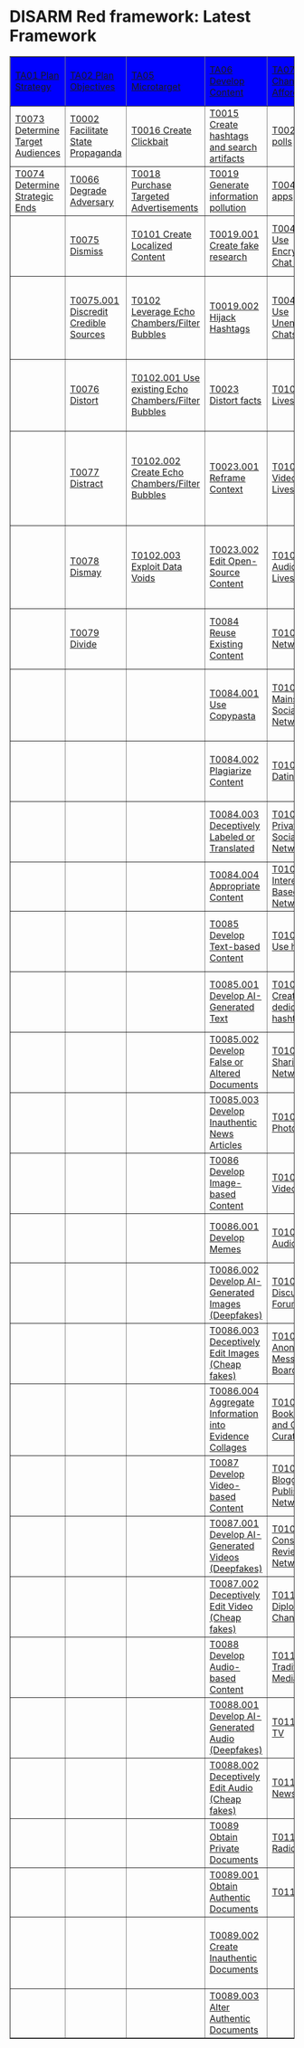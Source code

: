 # DISARM Red framework: Latest Framework

<table border="1">
<tr>
<tr style="background-color:blue;color:white;">
<td><a href="tactics/TA01.md">TA01 Plan Strategy</a></td>
<td><a href="tactics/TA02.md">TA02 Plan Objectives</a></td>
<td><a href="tactics/TA05.md">TA05 Microtarget</a></td>
<td><a href="tactics/TA06.md">TA06 Develop Content</a></td>
<td><a href="tactics/TA07.md">TA07 Select Channels and Affordances</a></td>
<td><a href="tactics/TA08.md">TA08 Conduct Pump Priming</a></td>
<td><a href="tactics/TA09.md">TA09 Deliver Content</a></td>
<td><a href="tactics/TA10.md">TA10 Drive Offline Activity</a></td>
<td><a href="tactics/TA11.md">TA11 Persist in the Information Environment</a></td>
<td><a href="tactics/TA12.md">TA12 Assess Effectiveness</a></td>
<td><a href="tactics/TA13.md">TA13 Target Audience Analysis</a></td>
<td><a href="tactics/TA14.md">TA14 Develop Narratives</a></td>
<td><a href="tactics/TA15.md">TA15 Establish Social Assets</a></td>
<td><a href="tactics/TA16.md">TA16 Establish Legitimacy</a></td>
<td><a href="tactics/TA17.md">TA17 Maximize Exposure</a></td>
<td><a href="tactics/TA18.md">TA18 Drive Online Harms</a></td>
</tr>
<tr>
<td><a href="techniques/T0073.md">T0073 Determine Target Audiences</a></td>
<td><a href="techniques/T0002.md">T0002 Facilitate State Propaganda</a></td>
<td><a href="techniques/T0016.md">T0016 Create Clickbait</a></td>
<td><a href="techniques/T0015.md">T0015 Create hashtags and search artifacts</a></td>
<td><a href="techniques/T0029.md">T0029 Online polls</a></td>
<td><a href="techniques/T0020.md">T0020 Trial content</a></td>
<td><a href="techniques/T0114.md">T0114 Deliver Ads</a></td>
<td><a href="techniques/T0017.md">T0017 Conduct fundraising</a></td>
<td><a href="techniques/T0059.md">T0059 Play the long game</a></td>
<td><a href="techniques/T0132.md">T0132 Measure Performance</a></td>
<td><a href="techniques/T0072.md">T0072 Segment Audiences</a></td>
<td><a href="techniques/T0003.md">T0003 Leverage Existing Narratives</a></td>
<td><a href="techniques/T0007.md">T0007 Create Inauthentic Social Media Pages and Groups</a></td>
<td><a href="techniques/T0009.md">T0009 Create fake experts</a></td>
<td><a href="techniques/T0049.md">T0049 Flooding the Information Space</a></td>
<td><a href="techniques/T0047.md">T0047 Censor social media as a political force</a></td>
</tr>
<tr>
<td><a href="techniques/T0074.md">T0074 Determine Strategic Ends</a></td>
<td><a href="techniques/T0066.md">T0066 Degrade Adversary</a></td>
<td><a href="techniques/T0018.md">T0018 Purchase Targeted Advertisements</a></td>
<td><a href="techniques/T0019.md">T0019 Generate information pollution</a></td>
<td><a href="techniques/T0043.md">T0043 Chat apps</a></td>
<td><a href="techniques/T0039 .md">T0039  Bait legitimate influencers</a></td>
<td><a href="techniques/T0114.001.md">T0114.001 Social media</a></td>
<td><a href="techniques/T0017.001.md">T0017.001 Conduct Crowdfunding Campaigns</a></td>
<td><a href="techniques/T0060.md">T0060 Continue to Amplify</a></td>
<td><a href="techniques/T0132.001.md">T0132.001 People Focused</a></td>
<td><a href="techniques/T0072.001.md">T0072.001 Geographic Segmentation</a></td>
<td><a href="techniques/T0004.md">T0004 Develop Competing Narratives</a></td>
<td><a href="techniques/T0010.md">T0010 Cultivate ignorant agents</a></td>
<td><a href="techniques/T0009.001.md">T0009.001 Utilize Academic/Pseudoscientific Justifications</a></td>
<td><a href="techniques/T0049.001.md">T0049.001 Trolls amplify and manipulate</a></td>
<td><a href="techniques/T0048.md">T0048 Harass</a></td>
</tr>
<tr>
<td> </td>
<td><a href="techniques/T0075.md">T0075 Dismiss</a></td>
<td><a href="techniques/T0101.md">T0101 Create Localized Content</a></td>
<td><a href="techniques/T0019.001.md">T0019.001 Create fake research</a></td>
<td><a href="techniques/T0043.001.md">T0043.001 Use Encrypted Chat Apps</a></td>
<td><a href="techniques/T0042.md">T0042 Seed Kernel of truth</a></td>
<td><a href="techniques/T0114.002.md">T0114.002 Traditional Media</a></td>
<td><a href="techniques/T0057.md">T0057 Organize Events</a></td>
<td><a href="techniques/T0128.md">T0128 Conceal People</a></td>
<td><a href="techniques/T0132.002.md">T0132.002 Content Focused</a></td>
<td><a href="techniques/T0072.002.md">T0072.002 Demographic Segmentation</a></td>
<td><a href="techniques/T0022.md">T0022 Leverage Conspiracy Theory Narratives</a></td>
<td><a href="techniques/T0013.md">T0013 Create inauthentic websites</a></td>
<td><a href="techniques/T0011.md">T0011 Compromise legitimate accounts</a></td>
<td><a href="techniques/T0049.002.md">T0049.002 Hijack existing hashtag</a></td>
<td><a href="techniques/T0048.001.md">T0048.001 Boycott/"Cancel" Opponents</a></td>
</tr>
<tr>
<td> </td>
<td><a href="techniques/T0075.001.md">T0075.001 Discredit Credible Sources</a></td>
<td><a href="techniques/T0102.md">T0102 Leverage Echo Chambers/Filter Bubbles</a></td>
<td><a href="techniques/T0019.002.md">T0019.002 Hijack Hashtags</a></td>
<td><a href="techniques/T0043.002.md">T0043.002 Use Unencrypted Chats Apps</a></td>
<td><a href="techniques/T0044.md">T0044 Seed distortions</a></td>
<td><a href="techniques/T0115.md">T0115 Post Content</a></td>
<td><a href="techniques/T0057.001.md">T0057.001 Pay for Physical Action</a></td>
<td><a href="techniques/T0128.001.md">T0128.001 Use Pseudonyms</a></td>
<td><a href="techniques/T0132.003.md">T0132.003 View Focused</a></td>
<td><a href="techniques/T0072.003.md">T0072.003 Economic Segmentation</a></td>
<td><a href="techniques/T0022.001.md">T0022.001 Amplify Existing Conspiracy Theory Narratives</a></td>
<td><a href="techniques/T0014.md">T0014 Prepare fundraising campaigns</a></td>
<td><a href="techniques/T0097.md">T0097 Create personas</a></td>
<td><a href="techniques/T0049.003.md">T0049.003 Bots Amplify via Automated Forwarding and Reposting</a></td>
<td><a href="techniques/T0048.002.md">T0048.002 Harass People Based on Identities</a></td>
</tr>
<tr>
<td> </td>
<td><a href="techniques/T0076.md">T0076 Distort</a></td>
<td><a href="techniques/T0102.001.md">T0102.001 Use existing Echo Chambers/Filter Bubbles</a></td>
<td><a href="techniques/T0023.md">T0023 Distort facts</a></td>
<td><a href="techniques/T0103.md">T0103 Livestream</a></td>
<td><a href="techniques/T0045.md">T0045 Use fake experts</a></td>
<td><a href="techniques/T0115.001.md">T0115.001 Share Memes</a></td>
<td><a href="techniques/T0057.002.md">T0057.002 Conduct Symbolic Action</a></td>
<td><a href="techniques/T0128.002.md">T0128.002 Conceal Network Identity</a></td>
<td><a href="techniques/T0133.md">T0133 Measure Effectiveness</a></td>
<td><a href="techniques/T0072.004.md">T0072.004 Psychographic Segmentation</a></td>
<td><a href="techniques/T0022.002.md">T0022.002 Develop Original Conspiracy Theory Narratives</a></td>
<td><a href="techniques/T0014.001.md">T0014.001 Raise funds from malign actors</a></td>
<td><a href="techniques/T0097.001.md">T0097.001 Backstop personas </a></td>
<td><a href="techniques/T0049.004.md">T0049.004 Utilize Spamoflauge</a></td>
<td><a href="techniques/T0048.003.md">T0048.003 Threaten to Dox</a></td>
</tr>
<tr>
<td> </td>
<td><a href="techniques/T0077.md">T0077 Distract</a></td>
<td><a href="techniques/T0102.002.md">T0102.002 Create Echo Chambers/Filter Bubbles</a></td>
<td><a href="techniques/T0023.001.md">T0023.001 Reframe Context</a></td>
<td><a href="techniques/T0103.001.md">T0103.001 Video Livestream</a></td>
<td><a href="techniques/T0046.md">T0046 Use Search Engine Optimization</a></td>
<td><a href="techniques/T0115.002.md">T0115.002 Post Violative Content to Provoke Takedown and Backlash</a></td>
<td><a href="techniques/T0061.md">T0061 Sell Merchandise</a></td>
<td><a href="techniques/T0128.003.md">T0128.003 Distance Reputable Individuals from Operation</a></td>
<td><a href="techniques/T0133.001.md">T0133.001 Behavior changes</a></td>
<td><a href="techniques/T0072.005.md">T0072.005 Political Segmentation</a></td>
<td><a href="techniques/T0040.md">T0040 Demand insurmountable proof</a></td>
<td><a href="techniques/T0014.002.md">T0014.002 Raise funds from ignorant agents</a></td>
<td><a href="techniques/T0098.md">T0098 Establish Inauthentic News Sites</a></td>
<td><a href="techniques/T0049.005.md">T0049.005 Conduct Swarming</a></td>
<td><a href="techniques/T0048.004.md">T0048.004 Dox</a></td>
</tr>
<tr>
<td> </td>
<td><a href="techniques/T0078.md">T0078 Dismay</a></td>
<td><a href="techniques/T0102.003.md">T0102.003 Exploit Data Voids</a></td>
<td><a href="techniques/T0023.002.md">T0023.002 Edit Open-Source Content</a></td>
<td><a href="techniques/T0103.002.md">T0103.002 Audio Livestream</a></td>
<td><a href="techniques/T0113.md">T0113 Employ Commercial Analytic Firms</a></td>
<td><a href="techniques/T0115.003.md">T0115.003 One-Way Direct Posting</a></td>
<td><a href="techniques/T0061.001.md">T0061.001 Sell Merchandise</a></td>
<td><a href="techniques/T0128.004.md">T0128.004 Launder Accounts</a></td>
<td><a href="techniques/T0133.002.md">T0133.002 Content</a></td>
<td><a href="techniques/T0080.md">T0080 Map Target Audience Information Environment</a></td>
<td><a href="techniques/T0068.md">T0068 Respond to Breaking News Event or Active Crisis</a></td>
<td><a href="techniques/T0065.md">T0065 Prepare Physical Broadcast Capabilities</a></td>
<td><a href="techniques/T0098.001.md">T0098.001 Create Inauthentic News Sites</a></td>
<td><a href="techniques/T0049.006.md">T0049.006 Conduct Keyword Squatting</a></td>
<td><a href="techniques/T0123.md">T0123 Control Information Environment through Offensive Cyberspace Operations</a></td>
</tr>
<tr>
<td> </td>
<td><a href="techniques/T0079.md">T0079 Divide</a></td>
<td> </td>
<td><a href="techniques/T0084.md">T0084 Reuse Existing Content</a></td>
<td><a href="techniques/T0104.md">T0104 Social Networks</a></td>
<td> </td>
<td><a href="techniques/T0116.md">T0116 Comment or Reply on Content</a></td>
<td><a href="techniques/T0126.md">T0126 Encourage Attendance at Events</a></td>
<td><a href="techniques/T0128.005.md">T0128.005 Change Names of Accounts</a></td>
<td><a href="techniques/T0133.003.md">T0133.003 Awareness</a></td>
<td><a href="techniques/T0080.001.md">T0080.001 Monitor Social Media Analytics</a></td>
<td><a href="techniques/T0082.md">T0082 Develop New Narratives</a></td>
<td><a href="techniques/T0090.md">T0090 Create Inauthentic Accounts</a></td>
<td><a href="techniques/T0098.002.md">T0098.002 Leverage Existing Inauthentic News Sites</a></td>
<td><a href="techniques/T0049.007.md">T0049.007 Inauthentic Sites Amplify News and Narratives</a></td>
<td><a href="techniques/T0123.001.md">T0123.001 Delete Opposing Content</a></td>
</tr>
<tr>
<td> </td>
<td> </td>
<td> </td>
<td><a href="techniques/T0084.001.md">T0084.001 Use Copypasta</a></td>
<td><a href="techniques/T0104.001.md">T0104.001 Mainstream Social Networks</a></td>
<td> </td>
<td><a href="techniques/T0116.001.md">T0116.001 Post inauthentic social media comment</a></td>
<td><a href="techniques/T0126.001.md">T0126.001 Call to action to attend </a></td>
<td><a href="techniques/T0129.md">T0129 Conceal Operational Activity</a></td>
<td><a href="techniques/T0133.004.md">T0133.004 Knowledge</a></td>
<td><a href="techniques/T0080.002.md">T0080.002 Evaluate Media Surveys</a></td>
<td><a href="techniques/T0083.md">T0083 Integrate Target Audience Vulnerabilities into Narrative</a></td>
<td><a href="techniques/T0090.001.md">T0090.001 Create Anonymous Accounts</a></td>
<td><a href="techniques/T0099.md">T0099 Prepare Assets Impersonating Legitimate Entities</a></td>
<td><a href="techniques/T0118.md">T0118 Amplify Existing Narrative</a></td>
<td><a href="techniques/T0123.002.md">T0123.002 Block Content</a></td>
</tr>
<tr>
<td> </td>
<td> </td>
<td> </td>
<td><a href="techniques/T0084.002.md">T0084.002 Plagiarize Content</a></td>
<td><a href="techniques/T0104.002.md">T0104.002 Dating Apps</a></td>
<td> </td>
<td><a href="techniques/T0117.md">T0117 Attract Traditional Media</a></td>
<td><a href="techniques/T0126.002.md">T0126.002 Facilitate logistics or support for attendance</a></td>
<td><a href="techniques/T0129.001.md">T0129.001 Conceal Network Identity</a></td>
<td><a href="techniques/T0133.005.md">T0133.005 Action/attitude</a></td>
<td><a href="techniques/T0080.003.md">T0080.003 Identify Trending Topics/Hashtags</a></td>
<td> </td>
<td><a href="techniques/T0090.002.md">T0090.002 Create Cyborg Accounts</a></td>
<td><a href="techniques/T0099.001.md">T0099.001 Astroturfing</a></td>
<td><a href="techniques/T0119.md">T0119 Cross-Posting</a></td>
<td><a href="techniques/T0123.003.md">T0123.003 Destroy Information Generation Capabilities</a></td>
</tr>
<tr>
<td> </td>
<td> </td>
<td> </td>
<td><a href="techniques/T0084.003.md">T0084.003 Deceptively Labeled or Translated</a></td>
<td><a href="techniques/T0104.003.md">T0104.003 Private/Closed Social Networks</a></td>
<td> </td>
<td> </td>
<td><a href="techniques/T0127.md">T0127 Physical Violence</a></td>
<td><a href="techniques/T0129.002.md">T0129.002 Generate Content Unrelated to Narrative</a></td>
<td><a href="techniques/T0134.md">T0134 Measure Effectiveness Indicators (or KPIs)</a></td>
<td><a href="techniques/T0080.004.md">T0080.004 Conduct Web Traffic Analysis</a></td>
<td> </td>
<td><a href="techniques/T0090.003.md">T0090.003 Create Bot Accounts</a></td>
<td><a href="techniques/T0099.002.md">T0099.002 Spoof/parody account/site</a></td>
<td><a href="techniques/T0119.001.md">T0119.001 Post Across Groups</a></td>
<td><a href="techniques/T0123.004.md">T0123.004 Conduct Server Redirect</a></td>
</tr>
<tr>
<td> </td>
<td> </td>
<td> </td>
<td><a href="techniques/T0084.004.md">T0084.004 Appropriate Content</a></td>
<td><a href="techniques/T0104.004.md">T0104.004 Interest-Based Networks</a></td>
<td> </td>
<td> </td>
<td><a href="techniques/T0127.001.md">T0127.001 Conduct Physical Violence</a></td>
<td><a href="techniques/T0129.003.md">T0129.003 Break Association with Content</a></td>
<td><a href="techniques/T0134.001.md">T0134.001 Message reach</a></td>
<td><a href="techniques/T0080.005.md">T0080.005 Assess Degree/Type of Media Access</a></td>
<td> </td>
<td><a href="techniques/T0090.004.md">T0090.004 Create Sockpuppet Accounts</a></td>
<td><a href="techniques/T0100.md">T0100 Co-opt Trusted Sources</a></td>
<td><a href="techniques/T0119.002.md">T0119.002 Post Across Platform</a></td>
<td><a href="techniques/T0124.md">T0124 Suppress Opposition</a></td>
</tr>
<tr>
<td> </td>
<td> </td>
<td> </td>
<td><a href="techniques/T0085.md">T0085 Develop Text-based Content</a></td>
<td><a href="techniques/T0104.005.md">T0104.005 Use hashtags</a></td>
<td> </td>
<td> </td>
<td><a href="techniques/T0127.002.md">T0127.002 Encourage Physical Violence</a></td>
<td><a href="techniques/T0129.004.md">T0129.004 Delete URLs</a></td>
<td><a href="techniques/T0134.002.md">T0134.002 Social media engagement</a></td>
<td><a href="techniques/T0081.md">T0081 Identify Social and Technical Vulnerabilities</a></td>
<td> </td>
<td><a href="techniques/T0091.md">T0091 Recruit malign actors</a></td>
<td><a href="techniques/T0100.001.md">T0100.001 Co-Opt Trusted Individuals</a></td>
<td><a href="techniques/T0119.003.md">T0119.003 Post Across Disciplines</a></td>
<td><a href="techniques/T0124.001.md">T0124.001 Report Non-Violative Opposing Content</a></td>
</tr>
<tr>
<td> </td>
<td> </td>
<td> </td>
<td><a href="techniques/T0085.001.md">T0085.001 Develop AI-Generated Text</a></td>
<td><a href="techniques/T0104.006.md">T0104.006 Create dedicated hashtag</a></td>
<td> </td>
<td> </td>
<td> </td>
<td><a href="techniques/T0129.005.md">T0129.005 Coordinate on encrypted/closed networks</a></td>
<td> </td>
<td><a href="techniques/T0081.001.md">T0081.001 Find Echo Chambers</a></td>
<td> </td>
<td><a href="techniques/T0091.001.md">T0091.001 Recruit Contractors</a></td>
<td><a href="techniques/T0100.002.md">T0100.002 Co-Opt Grassroots Groups</a></td>
<td><a href="techniques/T0120.md">T0120 Incentivize Sharing</a></td>
<td><a href="techniques/T0124.002.md">T0124.002 Goad People into Harmful Action (Stop Hitting Yourself)</a></td>
</tr>
<tr>
<td> </td>
<td> </td>
<td> </td>
<td><a href="techniques/T0085.002.md">T0085.002 Develop False or Altered Documents</a></td>
<td><a href="techniques/T0105.md">T0105 Media Sharing Networks</a></td>
<td> </td>
<td> </td>
<td> </td>
<td><a href="techniques/T0129.006.md">T0129.006 Deny involvement</a></td>
<td> </td>
<td><a href="techniques/T0081.002.md">T0081.002 Identify Data Voids</a></td>
<td> </td>
<td><a href="techniques/T0091.002.md">T0091.002 Recruit Partisans</a></td>
<td><a href="techniques/T0100.003.md">T0100.003 Co-opt Influencers</a></td>
<td><a href="techniques/T0120.001.md">T0120.001 Use Affiliate Marketing Programs</a></td>
<td><a href="techniques/T0124.003.md">T0124.003 Exploit Platform TOS/Content Moderation</a></td>
</tr>
<tr>
<td> </td>
<td> </td>
<td> </td>
<td><a href="techniques/T0085.003.md">T0085.003 Develop Inauthentic News Articles</a></td>
<td><a href="techniques/T0105.001.md">T0105.001 Photo Sharing</a></td>
<td> </td>
<td> </td>
<td> </td>
<td><a href="techniques/T0129.007.md">T0129.007 Delete Accounts/Account Activity</a></td>
<td> </td>
<td><a href="techniques/T0081.003.md">T0081.003 Identify Existing Prejudices</a></td>
<td> </td>
<td><a href="techniques/T0091.003.md">T0091.003 Enlist Troll Accounts</a></td>
<td> </td>
<td><a href="techniques/T0120.002.md">T0120.002 Use Contests and Prizes</a></td>
<td><a href="techniques/T0125.md">T0125 Platform Filtering</a></td>
</tr>
<tr>
<td> </td>
<td> </td>
<td> </td>
<td><a href="techniques/T0086.md">T0086 Develop Image-based Content</a></td>
<td><a href="techniques/T0105.002.md">T0105.002 Video Sharing</a></td>
<td> </td>
<td> </td>
<td> </td>
<td><a href="techniques/T0129.008.md">T0129.008 Redirect URLs</a></td>
<td> </td>
<td><a href="techniques/T0081.004.md">T0081.004 Identify Existing Fissures</a></td>
<td> </td>
<td><a href="techniques/T0092.md">T0092 Build Network</a></td>
<td> </td>
<td><a href="techniques/T0121.md">T0121 Manipulate Platform Algorithm</a></td>
<td> </td>
</tr>
<tr>
<td> </td>
<td> </td>
<td> </td>
<td><a href="techniques/T0086.001.md">T0086.001 Develop Memes</a></td>
<td><a href="techniques/T0105.003.md">T0105.003 Audio sharing</a></td>
<td> </td>
<td> </td>
<td> </td>
<td><a href="techniques/T0129.009.md">T0129.009 Remove Post Origins</a></td>
<td> </td>
<td><a href="techniques/T0081.005.md">T0081.005 Identify Existing Conspiracy Narratives/Suspicions</a></td>
<td> </td>
<td><a href="techniques/T0092.001.md">T0092.001 Create Organizations</a></td>
<td> </td>
<td><a href="techniques/T0121.001.md">T0121.001 Bypass Content Blocking</a></td>
<td> </td>
</tr>
<tr>
<td> </td>
<td> </td>
<td> </td>
<td><a href="techniques/T0086.002.md">T0086.002 Develop AI-Generated Images (Deepfakes)</a></td>
<td><a href="techniques/T0106.md">T0106 Discussion Forums</a></td>
<td> </td>
<td> </td>
<td> </td>
<td><a href="techniques/T0129.010.md">T0129.010 Misattribute Activity</a></td>
<td> </td>
<td><a href="techniques/T0081.006.md">T0081.006 Identify Wedge Issues</a></td>
<td> </td>
<td><a href="techniques/T0092.002.md">T0092.002 Use Follow Trains</a></td>
<td> </td>
<td><a href="techniques/T0122.md">T0122 Direct Users to Alternative Platforms</a></td>
<td> </td>
</tr>
<tr>
<td> </td>
<td> </td>
<td> </td>
<td><a href="techniques/T0086.003.md">T0086.003 Deceptively Edit Images (Cheap fakes)</a></td>
<td><a href="techniques/T0106.001.md">T0106.001 Anonymous Message Boards</a></td>
<td> </td>
<td> </td>
<td> </td>
<td><a href="techniques/T0130.md">T0130 Conceal Infrastructure</a></td>
<td> </td>
<td><a href="techniques/T0081.007.md">T0081.007 Identify Target Audience Adversaries</a></td>
<td> </td>
<td><a href="techniques/T0092.003.md">T0092.003 Create Community or Sub-group</a></td>
<td> </td>
<td> </td>
<td> </td>
</tr>
<tr>
<td> </td>
<td> </td>
<td> </td>
<td><a href="techniques/T0086.004.md">T0086.004 Aggregate Information into Evidence Collages</a></td>
<td><a href="techniques/T0107.md">T0107 Bookmarking and Content Curation</a></td>
<td> </td>
<td> </td>
<td> </td>
<td><a href="techniques/T0130.001.md">T0130.001 Conceal Sponsorship</a></td>
<td> </td>
<td><a href="techniques/T0081.008.md">T0081.008 Identify Media System Vulnerabilities</a></td>
<td> </td>
<td><a href="techniques/T0093.md">T0093 Acquire/Recruit Network</a></td>
<td> </td>
<td> </td>
<td> </td>
</tr>
<tr>
<td> </td>
<td> </td>
<td> </td>
<td><a href="techniques/T0087.md">T0087 Develop Video-based Content</a></td>
<td><a href="techniques/T0108.md">T0108 Blogging and Publishing Networks</a></td>
<td> </td>
<td> </td>
<td> </td>
<td><a href="techniques/T0130.002.md">T0130.002 Utilize Bulletproof Hosting</a></td>
<td> </td>
<td> </td>
<td> </td>
<td><a href="techniques/T0093.001.md">T0093.001 Fund Proxies</a></td>
<td> </td>
<td> </td>
<td> </td>
</tr>
<tr>
<td> </td>
<td> </td>
<td> </td>
<td><a href="techniques/T0087.001.md">T0087.001 Develop AI-Generated Videos (Deepfakes)</a></td>
<td><a href="techniques/T0109.md">T0109 Consumer Review Networks</a></td>
<td> </td>
<td> </td>
<td> </td>
<td><a href="techniques/T0130.003.md">T0130.003 Use Shell Organizations</a></td>
<td> </td>
<td> </td>
<td> </td>
<td><a href="techniques/T0093.002.md">T0093.002 Acquire Botnets</a></td>
<td> </td>
<td> </td>
<td> </td>
</tr>
<tr>
<td> </td>
<td> </td>
<td> </td>
<td><a href="techniques/T0087.002.md">T0087.002 Deceptively Edit Video (Cheap fakes)</a></td>
<td><a href="techniques/T0110.md">T0110 Formal Diplomatic Channels</a></td>
<td> </td>
<td> </td>
<td> </td>
<td><a href="techniques/T0130.004.md">T0130.004 Use Cryptocurrency</a></td>
<td> </td>
<td> </td>
<td> </td>
<td><a href="techniques/T0094.md">T0094 Infiltrate Existing Networks</a></td>
<td> </td>
<td> </td>
<td> </td>
</tr>
<tr>
<td> </td>
<td> </td>
<td> </td>
<td><a href="techniques/T0088.md">T0088 Develop Audio-based Content</a></td>
<td><a href="techniques/T0111.md">T0111 Traditional Media</a></td>
<td> </td>
<td> </td>
<td> </td>
<td><a href="techniques/T0130.005.md">T0130.005 Obfuscate Payment</a></td>
<td> </td>
<td> </td>
<td> </td>
<td><a href="techniques/T0094.001.md">T0094.001 Identify susceptible targets in networks</a></td>
<td> </td>
<td> </td>
<td> </td>
</tr>
<tr>
<td> </td>
<td> </td>
<td> </td>
<td><a href="techniques/T0088.001.md">T0088.001 Develop AI-Generated Audio (Deepfakes)</a></td>
<td><a href="techniques/T0111.001.md">T0111.001 TV</a></td>
<td> </td>
<td> </td>
<td> </td>
<td><a href="techniques/T0131.md">T0131 Exploit TOS/Content Moderation</a></td>
<td> </td>
<td> </td>
<td> </td>
<td><a href="techniques/T0094.002.md">T0094.002 Utilize Butterfly Attacks</a></td>
<td> </td>
<td> </td>
<td> </td>
</tr>
<tr>
<td> </td>
<td> </td>
<td> </td>
<td><a href="techniques/T0088.002.md">T0088.002 Deceptively Edit Audio (Cheap fakes)</a></td>
<td><a href="techniques/T0111.002.md">T0111.002 Newspaper</a></td>
<td> </td>
<td> </td>
<td> </td>
<td><a href="techniques/T0131.001.md">T0131.001 Legacy web content</a></td>
<td> </td>
<td> </td>
<td> </td>
<td><a href="techniques/T0095.md">T0095 Develop Owned Media Assets</a></td>
<td> </td>
<td> </td>
<td> </td>
</tr>
<tr>
<td> </td>
<td> </td>
<td> </td>
<td><a href="techniques/T0089.md">T0089 Obtain Private Documents</a></td>
<td><a href="techniques/T0111.003.md">T0111.003 Radio</a></td>
<td> </td>
<td> </td>
<td> </td>
<td><a href="techniques/T0131.002.md">T0131.002 Post Borderline Content</a></td>
<td> </td>
<td> </td>
<td> </td>
<td><a href="techniques/T0096.md">T0096 Leverage Content Farms</a></td>
<td> </td>
<td> </td>
<td> </td>
</tr>
<tr>
<td> </td>
<td> </td>
<td> </td>
<td><a href="techniques/T0089.001.md">T0089.001 Obtain Authentic Documents</a></td>
<td><a href="techniques/T0112.md">T0112 Email</a></td>
<td> </td>
<td> </td>
<td> </td>
<td> </td>
<td> </td>
<td> </td>
<td> </td>
<td><a href="techniques/T0096.001.md">T0096.001 Create Content Farms</a></td>
<td> </td>
<td> </td>
<td> </td>
</tr>
<tr>
<td> </td>
<td> </td>
<td> </td>
<td><a href="techniques/T0089.002.md">T0089.002 Create Inauthentic Documents</a></td>
<td> </td>
<td> </td>
<td> </td>
<td> </td>
<td> </td>
<td> </td>
<td> </td>
<td> </td>
<td><a href="techniques/T0096.002.md">T0096.002 Outsource Content Creation to External Organizations</a></td>
<td> </td>
<td> </td>
<td> </td>
</tr>
<tr>
<td> </td>
<td> </td>
<td> </td>
<td><a href="techniques/T0089.003.md">T0089.003 Alter Authentic Documents</a></td>
<td> </td>
<td> </td>
<td> </td>
<td> </td>
<td> </td>
<td> </td>
<td> </td>
<td> </td>
<td> </td>
<td> </td>
<td> </td>
<td> </td>
</tr>
<tr>
</tr>
</table>
